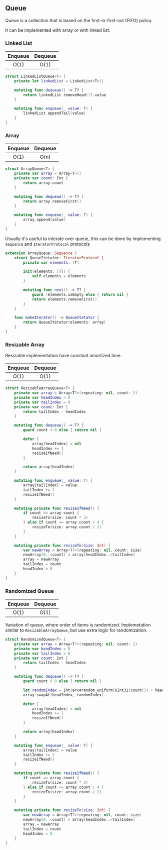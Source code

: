 ## Queue

Queue is a collection that is based on the first-in-first-out (FIFO) policy.

It can be implemented with array or with linked list.

### Linked List

Enqueue | Dequeue
:-----: | :-----:
O(1)    | O(1) 

```swift
struct LinkedListQueue<T> {
    private let linkedList = LinkedList<T>()

    mutating func dequeue() -> T? {
        return linkedList.removeHead()?.value
    }

    mutating func enqueue(_ value: T) {
        linkedList.appendTail(value)
    }
}
```

### Array

Enqueue | Dequeue
:-----: | :-----:
O(1)    | O(n) 

```swift
struct ArrayQueue<T> {
    private var array = Array<T>()
    private var count: Int {
        return array.count
    }

    mutating func dequeue() -> T? {
        return array.removeFirst()
    }

    mutating func enqueue(_ value: T) {
        array.append(value)
    }
}
```

Usually it's useful to interate over queue, this can be done by implementing `Sequence` and `IteratorProtocol` protocols

```swift
extension ArrayQueue: Sequence {
    struct QueueItetator: IteratorProtocol {
        private var elements: [T]

        init(elements: [T]) {
            self.elements = elements
        }

        mutating func next() -> T? {
            guard !elements.isEmpty else { return nil }
            return elements.removeFirst()
        }
    }

    func makeIterator() -> QueueItetator {
        return QueueItetator(elements: array)
    }
}
```

### Resizable Array

Resizable implementation have constant amortized time.

Enqueue | Dequeue
:-----: | :-----:
O(1)    | O(1) 

```swift
struct ResizableArrayQueue<T> {
    private var array = Array<T?>(repeating: nil, count: 1)
    private var headIndex = 0
    private var tailIndex = 0
    private var count: Int {
        return tailIndex - headIndex
    }

    mutating func dequeue() -> T? {
        guard count > 0 else { return nil }

        defer {
            array[headIndex] = nil
            headIndex += 1
            resizeIfNeed()
        }

        return array[headIndex]
    }

    mutating func enqueue(_ value: T) {
        array[tailIndex] = value
        tailIndex += 1
        resizeIfNeed()
    }

    mutating private func resizeIfNeed() {
        if count == array.count {
            resizeTo(size: count * 2)
        } else if count <= array.count / 4 {
            resizeTo(size: array.count / 2)
        }
    }

    mutating private func resizeTo(size: Int) {
        var newArray = Array<T?>(repeating: nil, count: size)
        newArray[0..<count] = array[headIndex..<tailIndex]
        array = newArray
        tailIndex = count
        headIndex = 0
    }
}
```

### Randomized Queue

Enqueue | Dequeue
:-----: | :-----:
O(1)    | O(1) 

Variation of queue, where order of items is randomized. Implemetation similar to `ResizableArrayQueue`, but use extra logic for randomization.

```swift
struct RandomizedQueue<T> {
    private var array = Array<T?>(repeating: nil, count: 1)
    private var headIndex = 0
    private var tailIndex = 0
    private var count: Int {
        return tailIndex - headIndex
    }

    mutating func dequeue() -> T? {
        guard count > 0 else { return nil }

        let randomIndex = Int(arc4random_uniform(UInt32(count))) + headIndex
        array.swapAt(headIndex, randomIndex)

        defer {
            array[headIndex] = nil
            headIndex += 1
            resizeIfNeed()
        }

        return array[headIndex]
    }

    mutating func enqueue(_ value: T) {
        array[tailIndex] = value
        tailIndex += 1
        resizeIfNeed()
    }

    mutating private func resizeIfNeed() {
        if count == array.count {
            resizeTo(size: count * 2)
        } else if count <= array.count / 4 {
            resizeTo(size: array.count / 2)
        }
    }

    mutating private func resizeTo(size: Int) {
        var newArray = Array<T?>(repeating: nil, count: size)
        newArray[0..<count] = array[headIndex..<tailIndex]
        array = newArray
        tailIndex = count
        headIndex = 0
    }
}
```